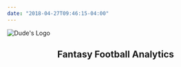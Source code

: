 ```yaml
---
date: "2018-04-27T09:46:15-04:00"
---
```

![Dude's Logo](/img/teams_cover_784.jpg)
<center><h2>Fantasy Football Analytics</h2></center>